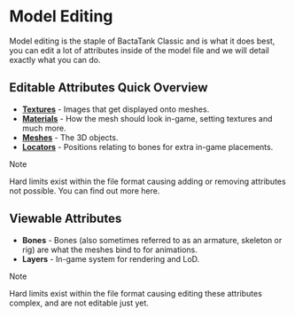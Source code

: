 # Model Editing
Model editing is the staple of BactaTank Classic and is what it does best, you can edit a lot of attributes inside of the model file and we will detail exactly what you can do.

## Editable Attributes Quick Overview
- [**Textures**](textures.md) - Images that get displayed onto meshes.
- [**Materials**](materials.md) - How the mesh should look in-game, setting textures and much more.
- [**Meshes**](meshes.md) - The 3D objects.
- [**Locators**](locators.md) - Positions relating to bones for extra in-game placements.

> [!NOTE]
> Hard limits exist within the file format causing adding or removing attributes not possible. You can find out more here.

## Viewable Attributes
- **Bones** - Bones (also sometimes referred to as an armature, skeleton or rig) are what the meshes bind to for animations.
- **Layers** - In-game system for rendering and LoD.

> [!NOTE]
> Hard limits exist within the file format causing editing these attributes complex, and are not editable just yet.
